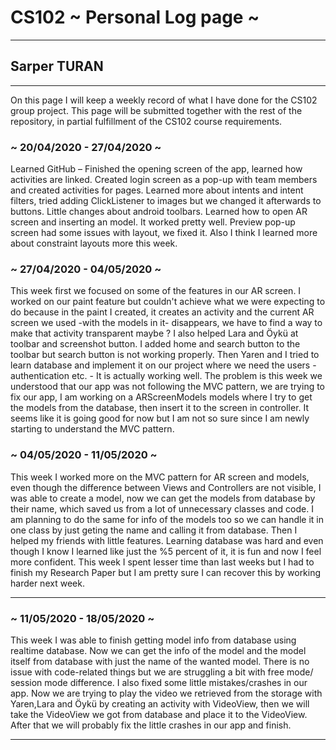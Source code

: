 # CS102 ~ Personal Log page ~
****
## Sarper TURAN 
****

On this page I will keep a weekly record of what I have done for the CS102 group project. This page will be submitted together with the rest of the repository, in partial fulfillment of the CS102 course requirements.

### ~ 20/04/2020 - 27/04/2020 ~
Learned GitHub – Finished the opening screen of the app, learned how activities are linked.
Created login screen as a pop-up with team members and created activities for pages.
Learned more about intents and intent filters, tried adding ClickListener to images but we changed it afterwards to buttons. Little changes about android toolbars.
Learned how to open AR screen and inserting an model. It worked pretty well. Preview pop-up screen had some issues with layout, we fixed it. Also I think I learned more about constraint layouts more this week.

### ~ 27/04/2020 - 04/05/2020 ~
This week first we focused on some of the features in our AR screen. I worked on our paint feature but couldn't achieve what we were expecting to do because in the paint I created, it creates an activity and the current AR screen we used -with the models in it- disappears, we have to find a way to make that activity transparent maybe ? I also helped Lara and Öykü at toolbar and screenshot button. I added home and search button to the toolbar but search button is not working properly. Then Yaren and I tried to learn database and implement it on our project where we need the users - authentication etc. - It is actually working well. The problem is this week we understood that our app was not following the MVC pattern, we are trying to fix our app, I am working on a ARScreenModels models where I try to get the models from the database, then insert it to the screen in controller. It seems like it is going good for now but I am not so sure since I am newly starting to understand the MVC pattern.

### ~ 04/05/2020 - 11/05/2020 ~
This week I worked more on the MVC pattern for AR screen and models, even though the difference between Views and Controllers are not visible, I was able to create a model, now we can get the models from database by their name, which saved us from a lot of unnecessary classes and code. I am planning to do the same for info of the models too so we can handle it in one class by just geting the name and calling it from database. Then I helped my friends with little features. Learning database was hard and even though I know I learned like just the %5 percent of it, it is fun and now I feel more confident. This week I spent lesser time than last weeks but I had to finish my Research Paper but I am pretty sure I can recover this by working harder next week.
****

### ~ 11/05/2020 - 18/05/2020 ~
This week I was able to finish getting model info from database using realtime database. Now we can get the info of the model and the model itself from database with just the name of the wanted model. There is no issue with code-related things but we are struggling a bit with free mode/ session mode difference. I also fixed some little mistakes/crashes in our app. Now we are trying to play the video we retrieved from the storage with Yaren,Lara and Öykü by creating an activity with VideoView, then we will take the VideoView we got from database and place it to the VideoView. After that we will probably fix the little crashes in our app and finish.
****
